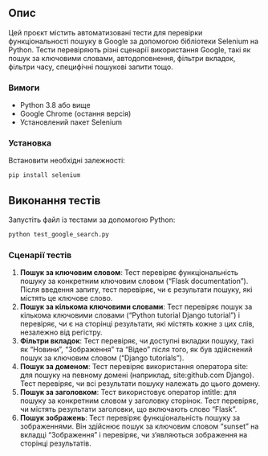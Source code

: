 ## Опис

Цей проєкт містить автоматизовані тести для перевірки функціональності пошуку в Google за допомогою бібліотеки Selenium на Python. Тести перевіряють різні сценарії використання Google, такі як пошук за ключовими словами, автодоповнення, фільтри вкладок, фільтри часу, специфічні пошукові запити тощо.

### Вимоги

-	Python 3.8 або вище
-	Google Chrome (остання версія)
-	Установлений пакет Selenium

### Установка

Встановити необхідні залежності:
```bash
pip install selenium
```

## Виконання тестів

Запустіть файл із тестами за допомогою Python:
```bash
python test_google_search.py
```

### Сценарії тестів

1.	**Пошук за ключовим словом**: Тест перевіряє функціональність пошуку за конкретним ключовим словом (“Flask documentation”). Після введення запиту, тест перевіряє, чи є результати пошуку, які містять це ключове слово.
2.	**Пошук за кількома ключовими словами**: Тест перевіряє пошук за кількома ключовими словами (“Python tutorial Django tutorial”) і перевіряє, чи є на сторінці результати, які містять кожне з цих слів, незалежно від регістру.
3.	**Фільтри вкладок**: Тест перевіряє, чи доступні вкладки пошуку, такі як “Новини”, “Зображення” та “Відео” після того, як був здійснений пошук за ключовим словом (“Django tutorials”).
4.	**Пошук за доменом**: Тест перевіряє використання оператора site: для пошуку на певному домені (наприклад, site:github.com Django). Тест перевіряє, чи всі результати пошуку належать до цього домену.
5.	**Пошук за заголовком**: Тест використовує оператор intitle: для пошуку за конкретним словом у заголовку сторінок. Тест перевіряє, чи містять результати заголовки, що включають слово “Flask”.
6.	**Пошук зображень**: Тест перевіряє функціональність пошуку за зображеннями. Він здійснює пошук за ключовим словом “sunset” на вкладці “Зображення” і перевіряє, чи з’являються зображення на сторінці результатів.